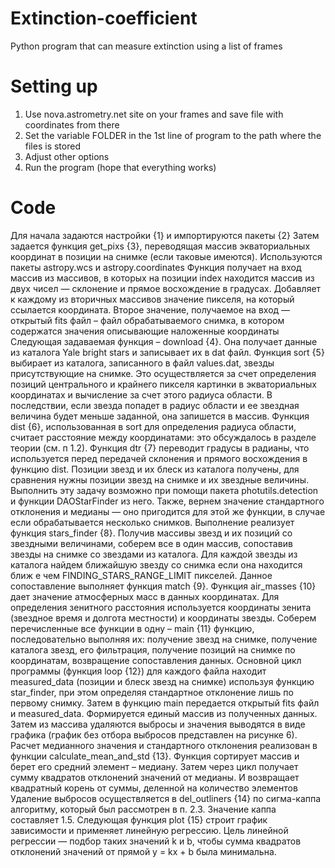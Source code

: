 # Extinction-coefficient
Python program that can measure extinction using a list of frames
# Setting up
1) Use nova.astrometry.net site on your frames and save file with coordinates from there
2) Set the variable FOLDER in the 1st line of program to the path where the files is stored
3) Adjust other options
4) Run the program (hope that everything works)
# Code
Для начала задаются настройки {1} и импортируются пакеты {2}
Затем задается функция get_pixs {3}, переводящая массив экваториальных координат в позиции на снимке (если таковые имеются). Используются пакеты astropy.wcs и astropy.coordinates
Функция получает на вход массив из массивов, в которых на позиции index находится массив из двух чисел — склонение и прямое восхождение в градусах. Добавляет к каждому из вторичных массивов значение пикселя, на который ссылается координата. 
Второе значение, получаемое на вход — открытый fits файл – файл обрабатываемого снимка, в котором содержатся значения описывающие наложенные координаты
Следующая задаваемая функция – download {4}. Она получает данные из каталога Yale bright stars и записывает их в dat файл.
Функция sort {5} выбирает из каталога, записанного в файл values.dat, звезды присутствующие на снимке. Это осуществляется за счет определения позиций центрального и крайнего пикселя картинки в экваториальных координатах и вычисление за счет этого радиуса области. В последствии, если звезда попадет в радиус области и ее звездная величина будет меньше заданной, она запишется в массив.
Функция dist {6}, использованная в sort для определения радиуса области, считает расстояние между координатами: это обсуждалось в разделе теории (см. п 1.2). Функция dtr {7} переводит градусы в радианы, что используется перед передачей склонения и прямого восхождения в функцию dist.
Позиции звезд и их блеск из каталога получены, для сравнения нужны позиции звезд на снимке и их звездные величины. Выполнить эту задачу возможно при помощи пакета photutils.detection и функции DAOStarFinder из него. Также, вернем значение стандартного отклонения и медианы — оно пригодится для этой же функции, в случае если обрабатывается несколько снимков. Выполнение реализует функция stars_finder {8}.
Получив массивы звезд и их позиций со звездными величинами, соберем все в один массив, сопоставив звезды на снимке со звездами из каталога. Для каждой звезды из каталога найдем ближайшую звезду со снимка если она находится ближ	е чем  FINDING_STARS_RANGE_LIMIT пикселей. Данное сопоставление выполняет функция match {9}. 
Функция air_masses {10} дает значение атмосферных масс в данных координатах. Для определения зенитного расстояния используется координаты зенита (звездное время и долгота местности) и координаты звезды.
Соберем перечисленные все функции в одну – main {11} функцию, последовательно выполняя их: получение звезд на снимке, получение каталога звезд, его фильтрация, получение позиций на снимке по координатам, возвращение сопоставления данных.
Основной цикл программы (функция loop {12}) для каждого файла находит measured_data (позиции и блеск звезд на снимке) используя функцию star_finder, при этом определяя стандартное отклонение лишь по первому снимку. Затем в функцию main передается открытый fits файл и measured_data. Формируется единый массив из полученных данных. Затем из массива удаляются выбросы и значения выводятся в виде графика (график без отбора выбросов представлен на рисунке 6).
Расчет медианного значения и стандартного отклонения реализован в функции calculate_mean_and_std {13}. Функция сортирует массив и берет его средний элемент – медиану. Затем через цикл получает сумму квадратов отклонений значений от медианы. И возвращает квадратный корень от суммы, деленной на количество элементов 
Удаление выбросов осуществляется в del_outliners {14} по сигма-каппа алгоритму, который был рассмотрен в п. 2.3. Значение каппа составляет 1.5.
Следующая функция plot {15} строит график зависимости и применяет линейную регрессию. Цель линейной регрессии — подбор таких значений k и b, чтобы сумма квадратов отклонений значений от прямой y = kx + b была минимальна. 

